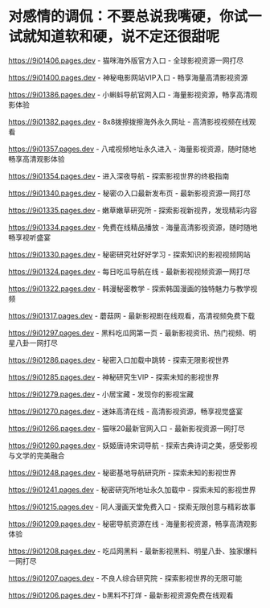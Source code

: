 # 对感情的调侃：不要总说我嘴硬，你试一试就知道软和硬，说不定还很甜呢
https://9i01406.pages.dev - 猫咪海外版官方入口 - 全球影视资源一网打尽

https://9i01400.pages.dev - 神秘电影网站VIP入口 - 畅享海量高清影视资源

https://9i01386.pages.dev - 小蝌蚪导航官网入口 - 海量影视资源，畅享高清观影体验

https://9i01382.pages.dev - 8x8拨擦拨擦海外永久网址 - 高清影视视频在线观看

https://9i01357.pages.dev - 八戒视频地址永久进入 - 海量影视资源，随时随地畅享高清观影体验

https://9i01354.pages.dev - 进入深夜导航 - 探索影视世界的终极指南

https://9i01340.pages.dev - 秘密の入口最新发布页 - 最新影视资源一网打尽

https://9i01335.pages.dev - 嫩草嫩草研究所 - 探索影视新视界，发现精彩内容

https://9i01334.pages.dev - 免费在线精品播放 - 海量高清影视资源，随时随地畅享视听盛宴

https://9i01330.pages.dev - 秘密研究社好好学习 - 探索知识的影视视频网站

https://9i01324.pages.dev - 每日吃瓜导航在线 - 最新影视视频资源一网打尽

https://9i01322.pages.dev - 韩漫秘密教学 - 探索韩国漫画的独特魅力与教学视频

https://9i01317.pages.dev - 蘑菇网 - 最新影视剧在线观看，高清视频免费下载

https://9i01297.pages.dev - 黑料吃瓜网第一页 - 最新影视资讯、热门视频、明星八卦一网打尽

https://9i01286.pages.dev - 秘密入口加载中跳转 - 探索无限影视世界

https://9i01285.pages.dev - 神秘研究生VIP - 探索未知的影视世界

https://9i01279.pages.dev - 小居宝藏 - 发现你的影视宝藏

https://9i01270.pages.dev - 迷妹高清在线 - 高清影视资源，畅享视觉盛宴

https://9i01266.pages.dev - 猫咪20最新官网入口 - 最新影视资源一网打尽

https://9i01260.pages.dev - 妖姬唐诗宋词导航 - 探索古典诗词之美，感受影视与文学的完美融合

https://9i01248.pages.dev - 秘密基地导航研究所 - 探索未知的影视世界

https://9i01241.pages.dev - 秘密研究所地址永久加载中 - 探索未知的影视世界

https://9i01215.pages.dev - 同人漫画天堂免费入口 - 探索无限创意与精彩故事

https://9i01209.pages.dev - 秘密导航资源在线 - 海量影视资源，畅享高清观影体验

https://9i01208.pages.dev - 吃瓜网黑料 - 最新影视黑料、明星八卦、独家爆料一网打尽

https://9i01207.pages.dev - 不良人综合研究院 - 探索影视世界的无限可能

https://9i01206.pages.dev - b黑料不打烊 - 最新影视资源免费在线观看

